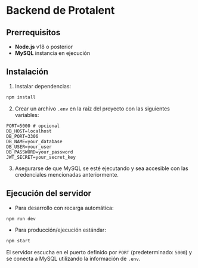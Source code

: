 # Backend de Protalent

## Prerrequisitos

- **Node.js** v18 o posterior
- **MySQL** instancia en ejecución

## Instalación

1. Instalar dependencias:
```bash
npm install
```
2. Crear un archivo `.env` en la raíz del proyecto con las siguientes variables:
```env
PORT=5000 # opcional
DB_HOST=localhost
DB_PORT=3306
DB_NAME=your_database
DB_USER=your_user
DB_PASSWORD=your_password
JWT_SECRET=your_secret_key
```
3. Asegurarse de que MySQL se esté ejecutando y sea accesible con las credenciales mencionadas anteriormente.

## Ejecución del servidor

- Para desarrollo con recarga automática:
```bash
npm run dev
```
- Para producción/ejecución estándar:
```bash
npm start
```

El servidor escucha en el puerto definido por `PORT` (predeterminado: `5000`) y se conecta a MySQL utilizando la información de `.env`.
